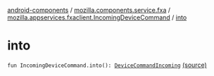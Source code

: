 [android-components](../../index.md) / [mozilla.components.service.fxa](../index.md) / [mozilla.appservices.fxaclient.IncomingDeviceCommand](index.md) / [into](./into.md)

# into

`fun IncomingDeviceCommand.into(): `[`DeviceCommandIncoming`](../../mozilla.components.concept.sync/-device-command-incoming/index.md) [(source)](https://github.com/mozilla-mobile/android-components/blob/master/components/service/firefox-accounts/src/main/java/mozilla/components/service/fxa/Types.kt#L228)
